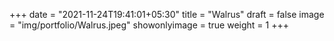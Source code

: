+++
date = "2021-11-24T19:41:01+05:30"
title = "Walrus"
draft = false
image = "img/portfolio/Walrus.jpeg"
showonlyimage = true
weight = 1
+++
